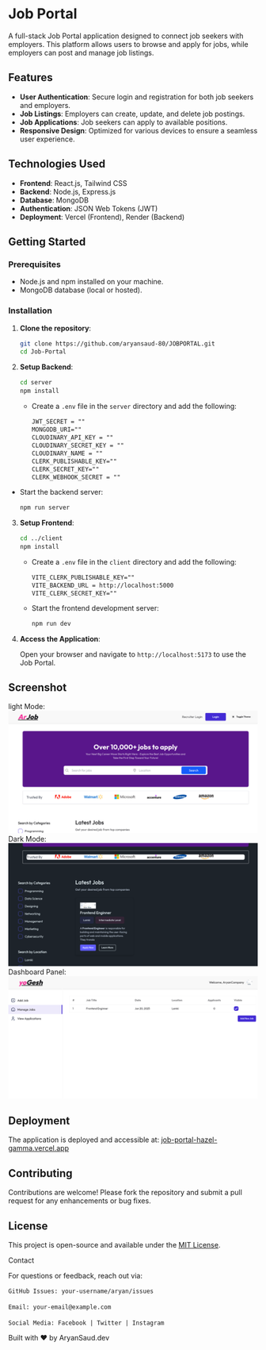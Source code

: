 # Job Portal

A full-stack Job Portal application designed to connect job seekers with employers. This platform allows users to browse and apply for jobs, while employers can post and manage job listings.

## Features

- **User Authentication**: Secure login and registration for both job seekers and employers.
- **Job Listings**: Employers can create, update, and delete job postings.
- **Job Applications**: Job seekers can apply to available positions.
- **Responsive Design**: Optimized for various devices to ensure a seamless user experience.

## Technologies Used

- **Frontend**: React.js, Tailwind CSS
- **Backend**: Node.js, Express.js
- **Database**: MongoDB
- **Authentication**: JSON Web Tokens (JWT)
- **Deployment**: Vercel (Frontend), Render (Backend)

## Getting Started

### Prerequisites

- Node.js and npm installed on your machine.
- MongoDB database (local or hosted).

### Installation

1. **Clone the repository**:

   ```bash
   git clone https://github.com/aryansaud-80/JOBPORTAL.git
   cd Job-Portal
   ```

2. **Setup Backend**:

   ```bash
   cd server
   npm install
   ```

   - Create a `.env` file in the `server` directory and add the following:

     ```env
     JWT_SECRET = ""
     MONGODB_URI=""
     CLOUDINARY_API_KEY = ""
     CLOUDINARY_SECRET_KEY = ""
     CLOUDINARY_NAME = ""
     CLERK_PUBLISHABLE_KEY=""
     CLERK_SECRET_KEY=""
     CLERK_WEBHOOK_SECRET = ""

     ```

- Start the backend server:

  ```bash
  npm run server
  ```

3. **Setup Frontend**:

   ```bash
   cd ../client
   npm install
   ```

   - Create a `.env` file in the `client` directory and add the following:

     ```env
     VITE_CLERK_PUBLISHABLE_KEY=""
     VITE_BACKEND_URL = http://localhost:5000
     VITE_CLERK_SECRET_KEY=""
     ```

   - Start the frontend development server:

     ```bash
     npm run dev
     ```

4. **Access the Application**:

   Open your browser and navigate to `http://localhost:5173` to use the Job Portal.

## Screenshot

light Mode: ![alt text](image.png)
Dark Mode: ![alt text](image-1.png)
Dashboard Panel: ![alt text](image-2.png)

## Deployment

The application is deployed and accessible at: [job-portal-hazel-gamma.vercel.app]()

## Contributing

Contributions are welcome! Please fork the repository and submit a pull request for any enhancements or bug fixes.

## License

This project is open-source and available under the [MIT License](LICENSE).

Contact

For questions or feedback, reach out via:

    GitHub Issues: your-username/aryan/issues

    Email: your-email@example.com

    Social Media: Facebook | Twitter | Instagram

Built with ❤️ by AryanSaud.dev
